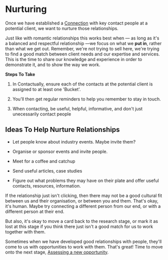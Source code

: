# Nurturing

Once we have established a [Connection](/new_client_recipe/connecting.md) with key contact people at a potential client, we want to nurture those relationships.

Just like with romantic relationships this works best when — as long as it's a balanced and respectful relationship —we focus on what we **put in**, rather than what we get out. Remember, we're not trying to sell here, we're trying to find a good match between client needs and our expertise and services. This is the time to share our knowledge and experience in order to demonstrate it, and to show the way we work.

**Steps To Take**

1. In Contactually, ensure each of the contacts at the potential client is assigned to at least one 'Bucket'.

2. You'll then get regular reminders to help you remember to stay in touch.

3. When contacting, be useful, helpful, informative, and don't just unecessarily contact people


## Ideas To Help Nurture Relationships

* Let people know about industry events. Maybe invite them?

* Organise or sponsor events and invite people.

* Meet for a coffee and catchup

* Send useful articles, case studies

* Figure out what problems they may have on their plate and offer useful contacts, resources, information.


If the relationship just isn't clicking, then there may not be a good cultural fit between us and their organisation, or between you and them. That's okay, it's human. Maybe try connecting a different person from our end, or with a different person at their end.

But also, it's okay to move a card back to the research stage, or mark it as lost at this stage if you think there just isn't a good match for us to work together with them.

Sometimes when we have developed good relationships with people, they'll come to us with opportunities to work with them. That's great! Time to move onto the next stage, [Assessing a new opportunity](/new_client_recipe/assessing.md).

